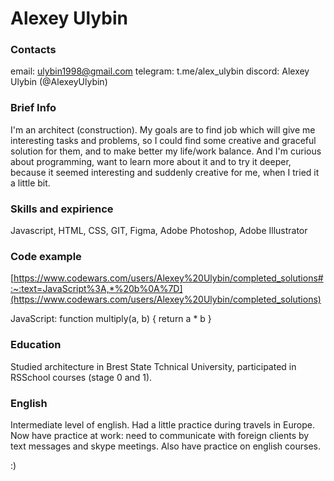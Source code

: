# Alexey Ulybin

### Contacts
email: ulybin1998@gmail.com
telegram: t.me/alex_ulybin
discord: Alexey Ulybin (@AlexeyUlybin)

###  Brief Info
I'm an architect (construction).
My goals are to find job which will give me interesting tasks and problems, 
so I could find some creative and graceful solution for them, and to make better my life/work balance. 
And I'm curious about programming, want to learn more about it and to try it deeper, because it seemed interesting
and suddenly creative for me, when I tried it a little bit. 

### Skills and expirience 
Javascript, HTML, CSS, GIT, Figma, Adobe Photoshop, Adobe Illustrator 

### Code example
[https://www.codewars.com/users/Alexey%20Ulybin/completed_solutions#:~:text=JavaScript%3A,*%20b%0A%7D](https://www.codewars.com/users/Alexey%20Ulybin/completed_solutions)

JavaScript:
function multiply(a, b)
{
 return a * b
}


### Education 
Studied architecture in Brest State Tchnical University, participated in RSSchool courses (stage 0 and 1).

### English 
Intermediate level of english. Had a little practice during travels in Europe. Now have practice at work: need to communicate with foreign clients by text messages and skype meetings. Also have practice on english courses. 

:)
